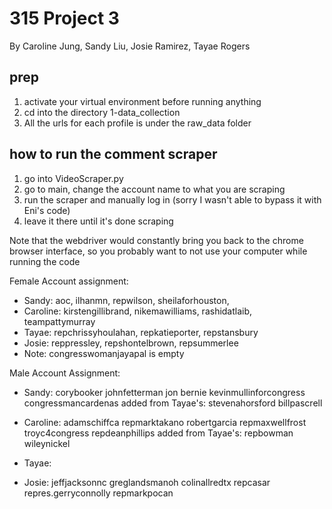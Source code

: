 # 315 Project 3

By Caroline Jung, Sandy Liu, Josie Ramirez, Tayae Rogers

## prep
1. activate your virtual environment before running anything
2. cd into the directory 1-data_collection
2. All the urls for each profile is under the raw_data folder 

## how to run the comment scraper
1. go into VideoScraper.py
2. go to main, change the account name to what you are scraping
3. run the scraper and manually log in (sorry I wasn't able to bypass it with Eni's code)
4. leave it there until it's done scraping

Note that the webdriver would constantly bring you back to the chrome browser interface, so you 
probably want to not use your computer while running the code

Female Account assignment:
* Sandy: aoc, ilhanmn, repwilson, sheilaforhouston,
* Caroline: kirstengillibrand, nikemawilliams, rashidatlaib, teampattymurray
* Tayae: repchrissyhoulahan, repkatieporter, repstansbury
* Josie: reppressley, repshontelbrown, repsummerlee
* Note: congresswomanjayapal is empty

Male Account Assignment:
* Sandy: 
corybooker
johnfetterman
jon
bernie
kevinmullinforcongress
congressmancardenas
added from Tayae's: 
stevenahorsford
billpascrell
* Caroline: 
adamschiffca
repmarktakano
robertgarcia
repmaxwellfrost
troyc4congress
repdeanphillips
added from Tayae's: 
repbowman
wileynickel
* Tayae: 

* Josie: 
jeffjacksonnc
greglandsmanoh
colinallredtx
repcasar
repres.gerryconnolly
repmarkpocan
